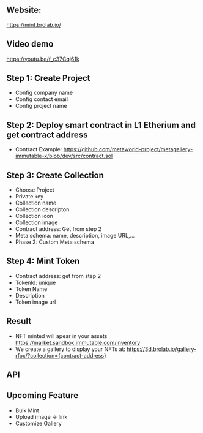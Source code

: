 ## Website: 
https://mint.brolab.io/ 

## Video demo
https://youtu.be/f_c37Cqj61k 

## Step 1: Create Project
- Config company name
- Config contact email
- Config project name

## Step 2: Deploy smart contract in L1 Etherium and get contract address 
- Contract Example: https://github.com/metaworld-project/metagallery-immutable-x/blob/dev/src/contract.sol

## Step 3: Create Collection
- Choose Project
- Private key
- Collection name
- Collection descripton
- Collection icon
- Collection image
- Contract address: Get from step 2
- Meta schema: name, description, image URL,... 
- Phase 2: Custom Meta schema

## Step 4: Mint Token
- Contract address: get from step 2
- TokenId: unique 
- Token Name
- Description
- Token image url

## Result
- NFT minted will apear in your assets https://market.sandbox.immutable.com/inventory 
- We create a gallery to display your NFTs at: https://3d.brolab.io/gallery-rfox/?collection={contract-address}

## API


## Upcoming Feature
- Bulk Mint
- Upload image -> link
- Customize Gallery
